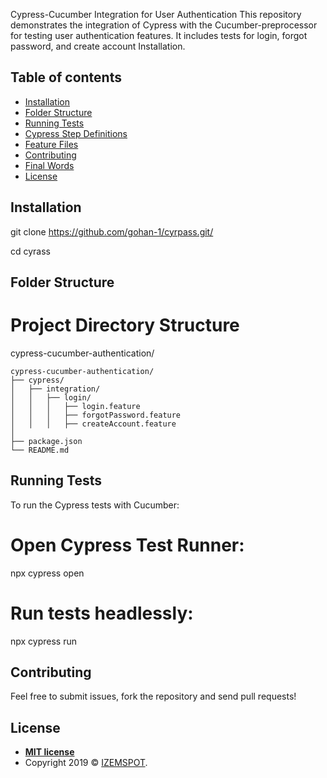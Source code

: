 Cypress-Cucumber Integration for User Authentication
This repository demonstrates the integration of Cypress with the Cucumber-preprocessor for testing user authentication features. It includes tests for login, forgot password, and create account Installation.




## Table of contents
* [Installation](#Installation)
* [Folder Structure](#Folder-Structure)
* [Running Tests](#Running-Tests)
* [Cypress Step Definitions](#Cypress-Step-Definitions)
* [Feature Files](#Feature-Files)
* [Contributing](#contributing)
* [Final Words](#final-words)
* [License](#license)

## Installation

git clone https://github.com/gohan-1/cyrpass.git/

cd cyrass

## Folder Structure

# Project Directory Structure

cypress-cucumber-authentication/
```plaintext
cypress-cucumber-authentication/
├── cypress/
│   ├── integration/
│   │   ├── login/
│   │   │   ├── login.feature
│   │   │   ├── forgotPassword.feature
│   │   │   ├── createAccount.feature
│
├── package.json
└── README.md
```




## Running Tests

 To run the Cypress tests with Cucumber:

# Open Cypress Test Runner:

 npx cypress open

# Run tests headlessly:
 npx cypress run

## Contributing
Feel free to submit issues, fork the repository and send pull requests!



## License

- **[MIT license](http://opensource.org/licenses/mit-license.php)**
- Copyright 2019 © <a href="https://izemspot.netlify.com" target="_blank">IZEMSPOT</a>.
